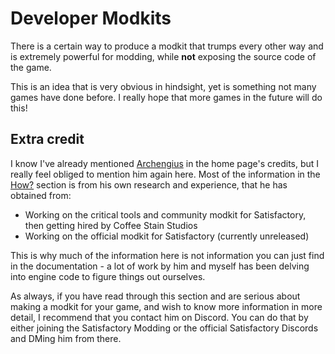 # Developer Modkits

There is a certain way to produce a modkit that trumps every other way and is extremely powerful for modding, while **not** exposing the source code of the game.

This is an idea that is very obvious in hindsight, yet is something not many games have done before. I really hope that more games in the future will do this!

## Extra credit

I know I've already mentioned [Archengius](https://github.com/Archengius/) in the home page's credits, but I really feel obliged to mention him again here. Most of the information in the [How?](./DeveloperModkits/How.md) section is from his own research and experience, that he has obtained from:
- Working on the critical tools and community modkit for Satisfactory, then getting hired by Coffee Stain Studios
- Working on the official modkit for Satisfactory (currently unreleased)

This is why much of the information here is not information you can just find in the documentation - a lot of work by him and myself has been delving into engine code to figure things out ourselves.

As always, if you have read through this section and are serious about making a modkit for your game, and wish to know more information in more detail, I recommend that you contact him on Discord. You can do that by either joining the Satisfactory Modding or the official Satisfactory Discords and DMing him from there. 